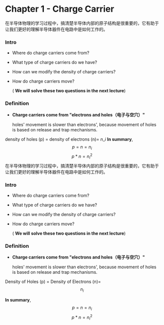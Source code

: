 # Chapter 1 - Charge Carrier

在半导体物理的学习过程中，搞清楚半导体内部的原子结构是很重要的，它有助于让我们更好的理解半导体器件在电路中是如何工作的。

### Intro

* Where do charge carriers come from?
* What type of charge carriers do we have?
* How can we modify the density of charge carriers?
* How do charge carriers move? 

  \( **We will solve these two questions in the next lecture**\)

### Definition

* **Charge carriers come from "electrons and holes（电子与空穴）"**

  holes' movement is slower than electrons', because movement of holes is based on release and trap mechanisms. 

density of holes \(p\) = density of electrons \(n\)= $n\_i$ **In summary**, $$p = n = n_i$$ $$p*n = n_i^2$$在半导体物理的学习过程中，搞清楚半导体内部的原子结构是很重要的，它有助于让我们更好的理解半导体器件在电路中是如何工作的。

### Intro

* Where do charge carriers come from?
* What type of charge carriers do we have?
* How can we modify the density of charge carriers?
* How do charge carriers move? 

  \( **We will solve these two questions in the next lecture**\)

### Definition

* **Charge carriers come from "electrons and holes（电子与空穴）"**

  holes' movement is slower than electrons', because movement of holes is based on release and trap mechanisms. 

Density of Holes \(p\) = Density of Electrons \(n\)= $$n_i$$ 

**In summary**, $$p = n = n_i$$ $$p*n = n_i^2$$

